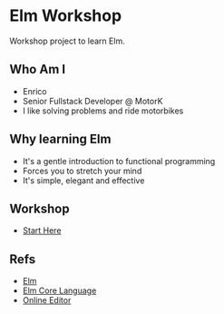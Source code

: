 # Elm Workshop

Workshop project to learn Elm.


## Who Am I

* Enrico
* Senior Fullstack Developer @ MotorK
* I like solving problems and ride motorbikes


## Why learning Elm

* It's a gentle introduction to functional programming
* Forces you to stretch your mind
* It's simple, elegant and effective


## Workshop

* [Start Here](https://bit.ly/elmtictactoe) 


## Refs

* [Elm](https://elm-lang.org/)
* [Elm Core Language](https://guide.elm-lang.org/core_language.html)
* [Online Editor](https://elm-editor.com/)
